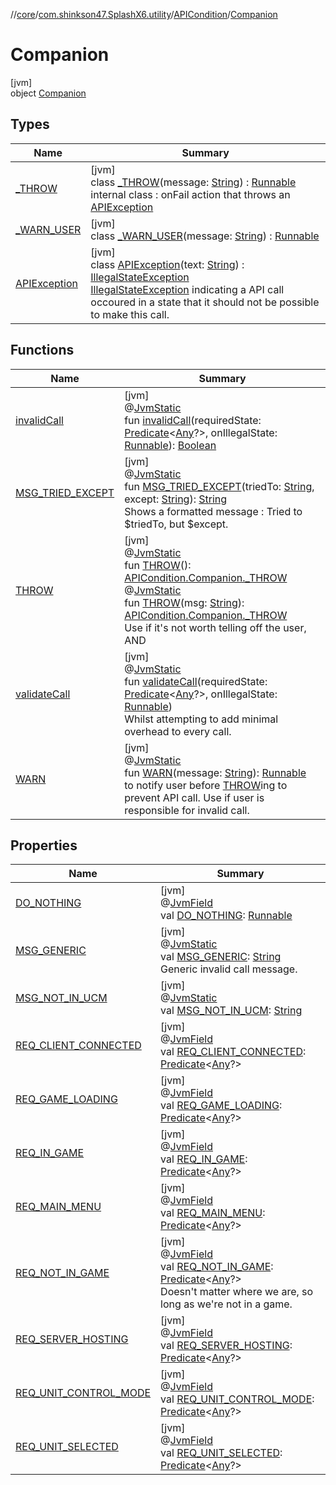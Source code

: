 //[core](../../../../index.md)/[com.shinkson47.SplashX6.utility](../../index.md)/[APICondition](../index.md)/[Companion](index.md)

# Companion

[jvm]\
object [Companion](index.md)

## Types

| Name | Summary |
|---|---|
| [_THROW](_-t-h-r-o-w/index.md) | [jvm]<br>class [_THROW](_-t-h-r-o-w/index.md)(message: [String](https://kotlinlang.org/api/latest/jvm/stdlib/kotlin/-string/index.html)) : [Runnable](https://docs.oracle.com/javase/8/docs/api/java/lang/Runnable.html)<br>internal class : onFail action that throws an [APIException](-a-p-i-exception/index.md) |
| [_WARN_USER](_-w-a-r-n_-u-s-e-r/index.md) | [jvm]<br>class [_WARN_USER](_-w-a-r-n_-u-s-e-r/index.md)(message: [String](https://kotlinlang.org/api/latest/jvm/stdlib/kotlin/-string/index.html)) : [Runnable](https://docs.oracle.com/javase/8/docs/api/java/lang/Runnable.html) |
| [APIException](-a-p-i-exception/index.md) | [jvm]<br>class [APIException](-a-p-i-exception/index.md)(text: [String](https://kotlinlang.org/api/latest/jvm/stdlib/kotlin/-string/index.html)) : [IllegalStateException](https://docs.oracle.com/javase/8/docs/api/java/lang/IllegalStateException.html)<br>[IllegalStateException](https://kotlinlang.org/api/latest/jvm/stdlib/kotlin/-illegal-state-exception/index.html) indicating a API call occoured in a state that it should not be possible to make this call. |

## Functions

| Name | Summary |
|---|---|
| [invalidCall](invalid-call.md) | [jvm]<br>@[JvmStatic](https://kotlinlang.org/api/latest/jvm/stdlib/kotlin.jvm/-jvm-static/index.html)<br>fun [invalidCall](invalid-call.md)(requiredState: [Predicate](https://docs.oracle.com/javase/8/docs/api/java/util/function/Predicate.html)&lt;[Any](https://kotlinlang.org/api/latest/jvm/stdlib/kotlin/-any/index.html)?&gt;, onIllegalState: [Runnable](https://docs.oracle.com/javase/8/docs/api/java/lang/Runnable.html)): [Boolean](https://kotlinlang.org/api/latest/jvm/stdlib/kotlin/-boolean/index.html) |
| [MSG_TRIED_EXCEPT](-m-s-g_-t-r-i-e-d_-e-x-c-e-p-t.md) | [jvm]<br>@[JvmStatic](https://kotlinlang.org/api/latest/jvm/stdlib/kotlin.jvm/-jvm-static/index.html)<br>fun [MSG_TRIED_EXCEPT](-m-s-g_-t-r-i-e-d_-e-x-c-e-p-t.md)(triedTo: [String](https://kotlinlang.org/api/latest/jvm/stdlib/kotlin/-string/index.html), except: [String](https://kotlinlang.org/api/latest/jvm/stdlib/kotlin/-string/index.html)): [String](https://kotlinlang.org/api/latest/jvm/stdlib/kotlin/-string/index.html)<br>Shows a formatted message : Tried to $triedTo, but $except. |
| [THROW](-t-h-r-o-w.md) | [jvm]<br>@[JvmStatic](https://kotlinlang.org/api/latest/jvm/stdlib/kotlin.jvm/-jvm-static/index.html)<br>fun [THROW](-t-h-r-o-w.md)(): [APICondition.Companion._THROW](_-t-h-r-o-w/index.md)<br>@[JvmStatic](https://kotlinlang.org/api/latest/jvm/stdlib/kotlin.jvm/-jvm-static/index.html)<br>fun [THROW](-t-h-r-o-w.md)(msg: [String](https://kotlinlang.org/api/latest/jvm/stdlib/kotlin/-string/index.html)): [APICondition.Companion._THROW](_-t-h-r-o-w/index.md)<br>Use if it's not worth telling off the user, AND |
| [validateCall](validate-call.md) | [jvm]<br>@[JvmStatic](https://kotlinlang.org/api/latest/jvm/stdlib/kotlin.jvm/-jvm-static/index.html)<br>fun [validateCall](validate-call.md)(requiredState: [Predicate](https://docs.oracle.com/javase/8/docs/api/java/util/function/Predicate.html)&lt;[Any](https://kotlinlang.org/api/latest/jvm/stdlib/kotlin/-any/index.html)?&gt;, onIllegalState: [Runnable](https://docs.oracle.com/javase/8/docs/api/java/lang/Runnable.html))<br>Whilst attempting to add minimal overhead to every call. |
| [WARN](-w-a-r-n.md) | [jvm]<br>@[JvmStatic](https://kotlinlang.org/api/latest/jvm/stdlib/kotlin.jvm/-jvm-static/index.html)<br>fun [WARN](-w-a-r-n.md)(message: [String](https://kotlinlang.org/api/latest/jvm/stdlib/kotlin/-string/index.html)): [Runnable](https://docs.oracle.com/javase/8/docs/api/java/lang/Runnable.html)<br>to notify user before [THROW](-t-h-r-o-w.md)ing to prevent API call. Use if user is responsible for invalid call. |

## Properties

| Name | Summary |
|---|---|
| [DO_NOTHING](-d-o_-n-o-t-h-i-n-g.md) | [jvm]<br>@[JvmField](https://kotlinlang.org/api/latest/jvm/stdlib/kotlin.jvm/-jvm-field/index.html)<br>val [DO_NOTHING](-d-o_-n-o-t-h-i-n-g.md): [Runnable](https://docs.oracle.com/javase/8/docs/api/java/lang/Runnable.html) |
| [MSG_GENERIC](-m-s-g_-g-e-n-e-r-i-c.md) | [jvm]<br>@[JvmStatic](https://kotlinlang.org/api/latest/jvm/stdlib/kotlin.jvm/-jvm-static/index.html)<br>val [MSG_GENERIC](-m-s-g_-g-e-n-e-r-i-c.md): [String](https://kotlinlang.org/api/latest/jvm/stdlib/kotlin/-string/index.html)<br>Generic invalid call message. |
| [MSG_NOT_IN_UCM](-m-s-g_-n-o-t_-i-n_-u-c-m.md) | [jvm]<br>@[JvmStatic](https://kotlinlang.org/api/latest/jvm/stdlib/kotlin.jvm/-jvm-static/index.html)<br>val [MSG_NOT_IN_UCM](-m-s-g_-n-o-t_-i-n_-u-c-m.md): [String](https://kotlinlang.org/api/latest/jvm/stdlib/kotlin/-string/index.html) |
| [REQ_CLIENT_CONNECTED](-r-e-q_-c-l-i-e-n-t_-c-o-n-n-e-c-t-e-d.md) | [jvm]<br>@[JvmField](https://kotlinlang.org/api/latest/jvm/stdlib/kotlin.jvm/-jvm-field/index.html)<br>val [REQ_CLIENT_CONNECTED](-r-e-q_-c-l-i-e-n-t_-c-o-n-n-e-c-t-e-d.md): [Predicate](https://docs.oracle.com/javase/8/docs/api/java/util/function/Predicate.html)&lt;[Any](https://kotlinlang.org/api/latest/jvm/stdlib/kotlin/-any/index.html)?&gt; |
| [REQ_GAME_LOADING](-r-e-q_-g-a-m-e_-l-o-a-d-i-n-g.md) | [jvm]<br>@[JvmField](https://kotlinlang.org/api/latest/jvm/stdlib/kotlin.jvm/-jvm-field/index.html)<br>val [REQ_GAME_LOADING](-r-e-q_-g-a-m-e_-l-o-a-d-i-n-g.md): [Predicate](https://docs.oracle.com/javase/8/docs/api/java/util/function/Predicate.html)&lt;[Any](https://kotlinlang.org/api/latest/jvm/stdlib/kotlin/-any/index.html)?&gt; |
| [REQ_IN_GAME](-r-e-q_-i-n_-g-a-m-e.md) | [jvm]<br>@[JvmField](https://kotlinlang.org/api/latest/jvm/stdlib/kotlin.jvm/-jvm-field/index.html)<br>val [REQ_IN_GAME](-r-e-q_-i-n_-g-a-m-e.md): [Predicate](https://docs.oracle.com/javase/8/docs/api/java/util/function/Predicate.html)&lt;[Any](https://kotlinlang.org/api/latest/jvm/stdlib/kotlin/-any/index.html)?&gt; |
| [REQ_MAIN_MENU](-r-e-q_-m-a-i-n_-m-e-n-u.md) | [jvm]<br>@[JvmField](https://kotlinlang.org/api/latest/jvm/stdlib/kotlin.jvm/-jvm-field/index.html)<br>val [REQ_MAIN_MENU](-r-e-q_-m-a-i-n_-m-e-n-u.md): [Predicate](https://docs.oracle.com/javase/8/docs/api/java/util/function/Predicate.html)&lt;[Any](https://kotlinlang.org/api/latest/jvm/stdlib/kotlin/-any/index.html)?&gt; |
| [REQ_NOT_IN_GAME](-r-e-q_-n-o-t_-i-n_-g-a-m-e.md) | [jvm]<br>@[JvmField](https://kotlinlang.org/api/latest/jvm/stdlib/kotlin.jvm/-jvm-field/index.html)<br>val [REQ_NOT_IN_GAME](-r-e-q_-n-o-t_-i-n_-g-a-m-e.md): [Predicate](https://docs.oracle.com/javase/8/docs/api/java/util/function/Predicate.html)&lt;[Any](https://kotlinlang.org/api/latest/jvm/stdlib/kotlin/-any/index.html)?&gt;<br>Doesn't matter where we are, so long as we're not in a game. |
| [REQ_SERVER_HOSTING](-r-e-q_-s-e-r-v-e-r_-h-o-s-t-i-n-g.md) | [jvm]<br>@[JvmField](https://kotlinlang.org/api/latest/jvm/stdlib/kotlin.jvm/-jvm-field/index.html)<br>val [REQ_SERVER_HOSTING](-r-e-q_-s-e-r-v-e-r_-h-o-s-t-i-n-g.md): [Predicate](https://docs.oracle.com/javase/8/docs/api/java/util/function/Predicate.html)&lt;[Any](https://kotlinlang.org/api/latest/jvm/stdlib/kotlin/-any/index.html)?&gt; |
| [REQ_UNIT_CONTROL_MODE](-r-e-q_-u-n-i-t_-c-o-n-t-r-o-l_-m-o-d-e.md) | [jvm]<br>@[JvmField](https://kotlinlang.org/api/latest/jvm/stdlib/kotlin.jvm/-jvm-field/index.html)<br>val [REQ_UNIT_CONTROL_MODE](-r-e-q_-u-n-i-t_-c-o-n-t-r-o-l_-m-o-d-e.md): [Predicate](https://docs.oracle.com/javase/8/docs/api/java/util/function/Predicate.html)&lt;[Any](https://kotlinlang.org/api/latest/jvm/stdlib/kotlin/-any/index.html)?&gt; |
| [REQ_UNIT_SELECTED](-r-e-q_-u-n-i-t_-s-e-l-e-c-t-e-d.md) | [jvm]<br>@[JvmField](https://kotlinlang.org/api/latest/jvm/stdlib/kotlin.jvm/-jvm-field/index.html)<br>val [REQ_UNIT_SELECTED](-r-e-q_-u-n-i-t_-s-e-l-e-c-t-e-d.md): [Predicate](https://docs.oracle.com/javase/8/docs/api/java/util/function/Predicate.html)&lt;[Any](https://kotlinlang.org/api/latest/jvm/stdlib/kotlin/-any/index.html)?&gt; |
